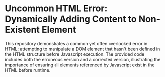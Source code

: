 # Uncommon HTML Error: Dynamically Adding Content to Non-Existent Element

This repository demonstrates a common yet often overlooked error in HTML: attempting to manipulate a DOM element that hasn't been defined in the HTML structure before Javascript execution. The provided code includes both the erroneous version and a corrected version, illustrating the importance of ensuring all elements referenced by Javascript exist in the HTML before runtime.
